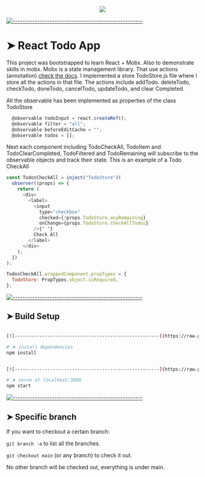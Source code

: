 <!-- ⚠️ This README has been generated from the file(s) "blueprint.md" ⚠️-->
<p align= "center"> 
<img src="https://github.com/seifedd/TodoApp/assets/21162602/40631b91-421e-4e10-bd9e-6b3058f6beb2" />
</p>


[![-----------------------------------------------------](https://raw.githubusercontent.com/andreasbm/readme/master/assets/lines/colored.png)](#react-todo-app)


# ➤ React Todo App

This project was bootstrapped to learn React + Mobx. Also to demonstrate skills in mobx.
Mobx is a state management library. That use actions (annotation) [check the docs](https://mobx.js.org/actions.html). I implemented a store TodoStore.js file where I store all the actions in that file.
The actions include addTodo. deleteTodo, checkTodo, doneTodo, cancelTodo, updateTodo, and clear Completed.

All the observable has been implemented as properties of the class TodoStore

```js
  @observable todoInput = react.createRef();
  @observable filter = "all";
  @observable beforeEditCache = "";
  @observable todos = [];

```

Next each component including TodoCheckAll, TodoItem and TodoClearCompleted, TodoFiltered and TodoRemaining will subscribe to the observable objects and track their state.
This is an example of a Todo CheckAll

```js
const TodosCheckAll = inject("TodoStore")(
  observer((props) => {
    return (
      <div>
        <label>
          <input
            type="checkbox"
            checked={!props.TodoStore.anyRemaining}
            onChange={props.TodoStore.checkAllTodos}
          />{" "}
          Check All
        </label>
      </div>
    );
  })
);

TodosCheckAll.wrappedComponent.propTypes = {
  TodoStore: PropTypes.object.isRequired,
};
```

[![-----------------------------------------------------](https://raw.githubusercontent.com/andreasbm/readme/master/assets/lines/colored.png)](#build-setup)

## ➤ Build Setup

```bash

[![-----------------------------------------------------](https://raw.githubusercontent.com/andreasbm/readme/master/assets/lines/colored.png)](#install-dependencies)

# ➤ install dependencies
npm install


[![-----------------------------------------------------](https://raw.githubusercontent.com/andreasbm/readme/master/assets/lines/colored.png)](#serve-at-localhost3000)

# ➤ serve at localhost:3000
npm start
```

[![-----------------------------------------------------](https://raw.githubusercontent.com/andreasbm/readme/master/assets/lines/colored.png)](#specific-branch)

## ➤ Specific branch

If you want to checkout a certain branch:

`git branch -a` to list all the branches.

`git checkout main` (or any branch) to check it out.

No other branch will be checked out, everything is under main.
